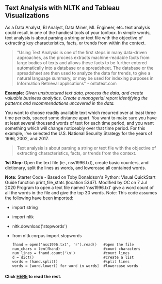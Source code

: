 ## Text Analysis with NLTK and Tableau Visualizations

As a Data Analyst, BI Analyst, Data Miner, ML Engineer, etc. text analysis could result in one of the handiest tools of your toolbox. In simple words, text analysis is about parsing a string or text file with the objective of extracting key characteristics, facts, or trends from within the context.
 
>"Using Text Analysis is one of the first steps in many data-driven approaches, as the process extracts machine-readable facts from large bodies of texts and allows these facts to be further entered automatically into a database or a spreadsheet. The database or the spreadsheet are then used to analyze the data for trends, to give a natural language summary, or may be used for indexing purposes in Information Retrieval applications" - ontotext.com

**Example:**
*Given unstructured text data, process the data, and create valuable business analytics. Create a managerial report identifying the patterns and recommendations uncovered in the data.*

You want to choose readily available text which recurred over at least three time periods, spaced some distance apart. You want to make sure you have at least several thousand words of text for each time period, and you want something which will change noticeably over that time period.
For this example, I've selected the U.S. National Security Strategy for the years of 1996, 2002, and 2017.

>Text analysis is about parsing a string or text file with the objective of extracting characteristics, facts, or trends from the context.
    
**1st Step:** Open the text file (ie., nss1996.txt), create basic counters, and dictionary, split the lines as words, and lowercase all contained words. 

**Note:** Starter Code - Based on Toby Donaldson's Python: Visual QuickStart Guide function print_file_stats (location 5347). Modified by OC on 7 Jul 2020
Program to open a text file named 'nss1996.txt' give a word count of all the words in the file and give the top 30 words. Note: This code assumes the following have been imported:
- import string
- import nltk
- nltk.download('stopwords')
- from nltk.corpus import stopwords

      fhand = open('nss1996.txt', 'r').read()   #open the file
      num_chars = len(fhand)                    #count characters 
      num_lines = fhand.count('\n')             #count lines
      d = dict()                                #create a list
      words = fhand.split()                     #split lines
      words = [word.lower() for word in words]  #lowercase words
      

#### Click [HERE](https://github.com/ocardec/ocardec.github.io/blob/main/text_analysis/text_analysis_w_NLTK.ipynb) to read the rest. 
